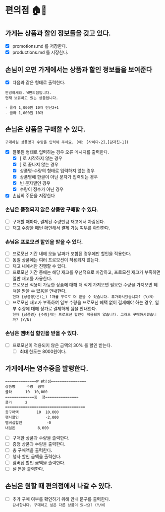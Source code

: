 # 편의점 🏠💸

## 가게는 상품과 할인 정보들을 갖고 있다.

- [x] promotions.md 를 저장한다.
- [x] productions.md 를 저장한다.

## 손님이 오면 가게에서는 상품과 할인 정보들을 보여준다

- [x] 다음과 같은 형태로 출력한다.

```
안녕하세요. W편의점입니다.
현재 보유하고 있는 상품입니다.

- 콜라 1,000원 10개 탄산2+1
- 콜라 1,000원 10개
```

## 손님은 상품을 구매할 수 있다.

```구매하실 상품명과 수량을 입력해 주세요. (예: [사이다-2],[감자칩-1])```

- [x] 잘못된 형태로 입력하는 경우 오류 메시지를 출력한다.
  - [x] [ 로 시작하지 않는 경우
  - [x] ] 로 끝나지 않는 경우
  - [x] 상품명-수량의 형태로 입력하지 않는 경우
  - [x] 상품명에 한글이 아닌 문자가 입력되는 경우
  - [x] 빈 문자열인 경우
  - [x] 수량이 정수가 아닌 경우

- [x] 손님의 주문을 저장한다

### 손님은 품절되지 않은 상품만 구매할 수 있다.

- [ ] 구매할 때마다, 결제된 수량만큼 재고에서 차감된다.
- [ ] 재고 수량을 매번 확인해서 결제 가능 여부를 확인한다.

### 손님은 프로모션 할인을 받을 수 있다.

- [ ] 프로모션 기간 내에 오늘 날짜가 포함된 경우에만 할인을 적용한다.
- [ ] 동일 상품에는 여러 프로모션이 적용되지 않는다.
- [ ] 재고 내에서만 진행할 수 있다.
- [ ] 프로모션 기간 중에는 해당 재고를 우선적으로 차감하고, 프로모션 재고가 부족하면 일반 재고를 사용한다.
- [ ] 프로모션 적용이 가능한 상품에 대해 더 적게 가져오면 필요한 수량을 가져오면 혜택을 받을 수 있음을 안내한다.<br>
  ```현재 {상품명}은(는) 1개를 무료로 더 받을 수 있습니다. 추가하시겠습니까? (Y/N)```
- [ ] 프로모션 재고가 부족하여 일부 수량을 프로모션 혜택 없이 결제해야 하는 경우, 일부 수량에 대해 정가로 결제하게 됨을 안내한다.<br>
  ```현재 {상품명} {수량}개는 프로모션 할인이 적용되지 않습니다. 그래도 구매하시겠습니까? (Y/N)```

### 손님은 멤버십 할인을 받을 수 있다.

- [ ] 프로모션이 적용되지 않은 금액의 30% 를 할인 받는다.
    - [ ] 최대 한도는 8000원이다.

## 가게에서는 영수증을 발행한다.

```
==============W 편의점================
상품명		수량	금액
콜라		10 	10,000
=============증	정===============
콜라		2
====================================
총구매액		10	10,000
행사할인			-2,000
멤버십할인			-0
내실돈			 8,000
```

- [ ] 구매한 상품과 수량을 출력한다.
- [ ] 증정 상품과 수량을 출력한다.
- [ ] 총 구매액을 출력한다.
- [ ] 행사 할인 금액을 출력한다.
- [ ] 멤버십 할인 금액을 출력한다.
- [ ] 낼 돈을 출력한다.

## 손님은 원할 때 편의점에서 나갈 수 있다.

- [ ] 추가 구매 여부를 확인하기 위해 안내 문구를 출력한다.<br>
  ```감사합니다. 구매하고 싶은 다른 상품이 있나요? (Y/N)```

